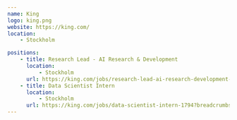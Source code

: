 ```yaml
---
name: King
logo: king.png
website: https://king.com/
location:
    - Stockholm

positions:
    - title: Research Lead - AI Research & Development
      location:
          - Stockholm
      url: https://king.com/jobs/research-lead-ai-research-development-1855?breadcrumbs=/jobs&location=stockholm
    - title: Data Scientist Intern
      location:
          - Stockholm
      url: https://king.com/jobs/data-scientist-intern-1794?breadcrumbs=/jobs&location=stockholm
---
```

